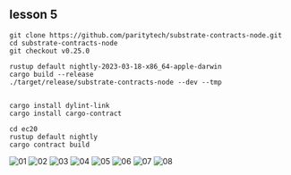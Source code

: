 ## lesson 5

```
git clone https://github.com/paritytech/substrate-contracts-node.git
cd substrate-contracts-node
git checkout v0.25.0

rustup default nightly-2023-03-18-x86_64-apple-darwin
cargo build --release
./target/release/substrate-contracts-node --dev --tmp


cargo install dylint-link
cargo install cargo-contract

cd ec20
rustup default nightly
cargo contract build

```
![01](01.png)
![02](02.png)
![03](03.png)
![04](04.png)
![05](05.png)
![06](06.png)
![07](07.png)
![08](08.png)

